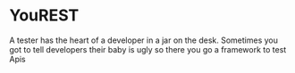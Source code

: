 # YouREST
A tester has the heart of a developer in a jar on the desk. Sometimes you got to tell developers their baby is ugly so there you go a framework to test Apis
